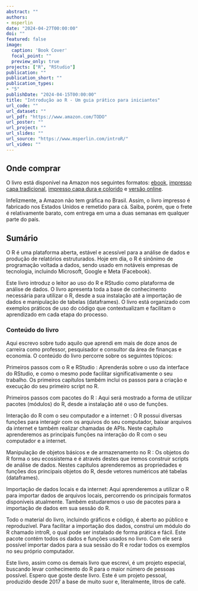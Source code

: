 ```yaml
---
abstract: ""
authors:
- msperlin
date: "2024-04-27T00:00:00"
doi: ""
featured: false
image:
  caption: 'Book Cover'
  focal_point: ""
  preview_only: true
projects: ["R", "RStudio"]
publication: ""
publication_short: ""
publication_types:
- "5"
publishDate: "2024-04-15T00:00:00"
title: "Introdução ao R - Um guia prático para iniciantes"
url_code: ""
url_dataset: ""
url_pdf: "https://www.amazon.com/TODO"
url_poster: ""
url_project: ""
url_slides: ""
url_source: "https://www.msperlin.com/introR/"
url_video: ""
---
```


## Onde comprar

O livro está disponível na Amazon nos seguintes formatos: [ebook](https://www.amazon.com.br/dp/TODO), [impresso capa tradicional](https://www.amazon.com/dp/B0D2W2W29W), [impresso capa dura e colorido](https://www.amazon.com/dp/TODO) e [versão online](https://www.msperlin.com/introR/). 

<div class="alert alert-danger">
Infelizmente, a Amazon não tem gráfica no Brasil. Assim, o livro impresso é fabricado nos Estados Unidos e remetido para cá. Saiba, porém, que o frete é relativamente barato, com entrega em uma a duas semanas em qualquer parte do país. 
</div>

## Sumário

O R é uma plataforma aberta, estável e acessível para a análise de dados e produção de relatórios estruturados. Hoje em dia, o R é sinônimo de programação voltada a dados, sendo usado em notáveis empresas de tecnologia, incluindo Microsoft, Google e Meta (Facebook).

Este livro introduz o leitor ao uso do R e RStudio como plataforma de análise de dados. O livro apresenta toda a base de conhecimento necessária para utilizar o R, desde a sua instalação até a importação de dados e manipulação de tabelas (dataframes). O livro está organizado com exemplos práticos de uso do código que contextualizam e facilitam o aprendizado em cada etapa do processo.

### Conteúdo do livro

Aqui escrevo sobre tudo aquilo que aprendi em mais de doze anos de carreira como professor, pesquisador e consultor da área de finanças e economia. O conteúdo do livro percorre sobre os seguintes tópicos:

Primeiros passos com o R e RStudio
: Aprenderás sobre o uso da interface do RStudio, e como o mesmo pode facilitar significativamente o seu trabalho. Os primeiros capítulos também inclui os passos para a criação e execução do seu primeiro script no R.

Primeiros passos com pacotes do R
: Aqui será mostrado a forma de utilizar pacotes (módulos) do R, desde a instalação até o uso de funções.

Interação do R com o seu computador e a internet
: O R possui diversas funções para interagir com os arquivos do seu computador, baixar arquivos da internet e também realizar chamadas de APIs. Neste capítulo aprenderemos as principais funções na interação do R com o seu computador e a internet.

Manipulação de objetos básicos e de armazenamento no R
: Os objetos do R forma o seu ecossistema e é através destes que iremos construir scripts de análise de dados. Nestes capítulos aprenderemos as propriedades e funções dos principais objetos do R, desde vetores numéricos até tabelas (dataframes).

Importação de dados locais e da internet:
 Aqui aprenderemos a utilizar o R para importar dados de arquivos locais, percorrendo os principais formatos disponíveis atualmente. Também estudaremos o uso de pacotes para a importação de dados em sua sessão do R.

Todo o material do livro, incluindo gráficos e código, é aberto ao público e reproduzível. Para facilitar a importação dos dados, construí um módulo do R chamado introR, o qual pode ser instalado de forma prática e fácil. Este pacote contém todos os dados e funções usados no livro. Com ele será possível importar dados para a sua sessão do R e rodar todos os exemplos no seu próprio computador.

Este livro, assim como os demais livro que escrevi, é um projeto especial, buscando levar conhecimento do R para o maior número de pessoas possível. Espero que goste deste livro. Este é um projeto pessoal, produzido desde 2017 a base de muito suor e, literalmente, litros de café.


